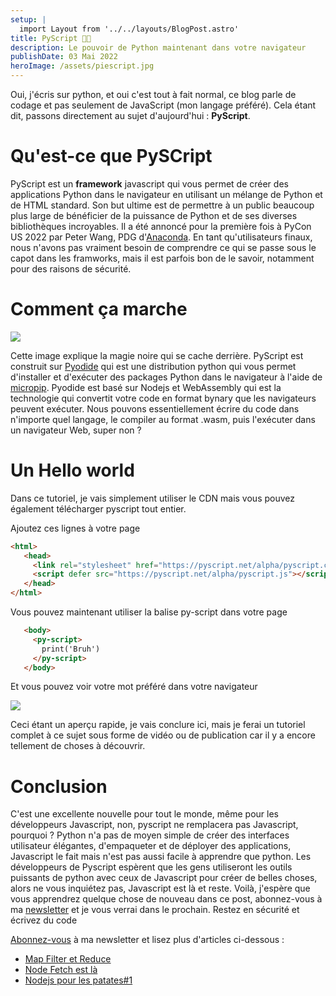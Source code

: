 ```yaml
---
setup: |
  import Layout from '../../layouts/BlogPost.astro'
title: PyScript 🥧📜
description: Le pouvoir de Python maintenant dans votre navigateur
publishDate: 03 Mai 2022
heroImage: /assets/piescript.jpg
---
```


Oui, j'écris sur python, et oui c'est tout à fait normal, ce blog parle de codage et pas seulement de JavaScript (mon langage préféré). Cela étant dit, passons directement au sujet d'aujourd'hui : **PyScript**.
# Qu'est-ce que PySCript
PyScript est un **framework** javascript qui vous permet de créer des applications Python dans le navigateur en utilisant un mélange de Python et de HTML standard. Son but ultime est de permettre à un public beaucoup plus large de bénéficier de la puissance de Python et de ses diverses bibliothèques incroyables. Il a été annoncé pour la première fois à PyCon US 2022 par Peter Wang, PDG d'[Anaconda](https://www.anaconda.com).
En tant qu'utilisateurs finaux, nous n'avons pas vraiment besoin de comprendre ce qui se passe sous le capot dans les framworks, mais il est parfois bon de le savoir, notamment pour des raisons de sécurité.
# Comment ça marche

![](../../../assets/piestack.jpg)

Cette image explique la magie noire qui se cache derrière. PyScript est construit sur [Pyodide](https://pyodide.org/en/stable/) qui est une distribution python qui vous permet d'installer et d'exécuter des packages Python dans le navigateur à l'aide de [micropip](https://pyodide.org/fr/stable/). Pyodide est basé sur Nodejs et WebAssembly qui est la technologie qui convertit votre code en format bynary que les navigateurs peuvent exécuter. Nous pouvons essentiellement écrire du code dans n'importe quel langage, le compiler au format .wasm, puis l'exécuter dans un navigateur Web, super non ?

# Un Hello world
Dans ce tutoriel, je vais simplement utiliser le CDN mais vous pouvez également télécharger pyscript tout entier.

Ajoutez ces lignes à votre page
```html
<html>
   <head>
     <link rel="stylesheet" href="https://pyscript.net/alpha/pyscript.css" />
     <script defer src="https://pyscript.net/alpha/pyscript.js"></script>
   </head>
</html>
```
Vous pouvez maintenant utiliser la balise py-script dans votre page

```html
   <body>
     <py-script>
       print('Bruh')
     </py-script>
   </body>
```
Et vous pouvez voir votre mot préféré dans votre navigateur

![](../../../assets/pybruh.jpg)

Ceci étant un aperçu rapide, je vais conclure ici, mais je ferai un tutoriel complet à ce sujet sous forme de vidéo ou de publication car il y a encore tellement de choses à découvrir.

# Conclusion
C'est une excellente nouvelle pour tout le monde, même pour les développeurs Javascript, non, pyscript ne remplacera pas Javascript, pourquoi ? Python n'a pas de moyen simple de créer des interfaces utilisateur élégantes, d'empaqueter et de déployer des applications, Javascript le fait mais n'est pas aussi facile à apprendre que python. Les développeurs de Pyscript espèrent que les gens utiliseront les outils puissants de python avec ceux de Javascript pour créer de belles choses, alors ne vous inquiétez pas, Javascript est là et reste.
Voilà, j'espère que vous apprendrez quelque chose de nouveau dans ce post, abonnez-vous à ma [newsletter](/subscribe) et je vous verrai dans le prochain. Restez en sécurité et écrivez du code

[Abonnez-vous](/subscribe) à ma newsletter et lisez plus d'articles ci-dessous :
- [Map Filter et Reduce](/postsfr/map-filter-reduce)
- [Node Fetch est là](/postsfr/node-fetch-is-here)
- [Nodejs pour les patates#1](/postsfr/nodejs-for-potatoes)